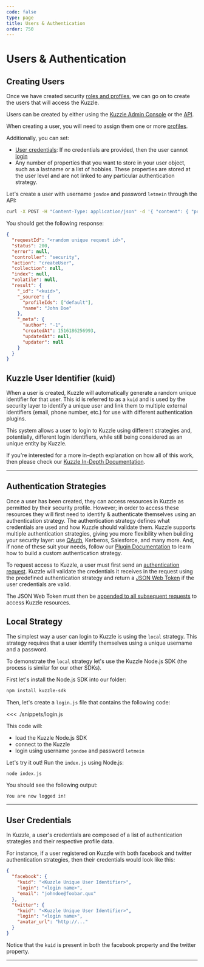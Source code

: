 ```yaml
---
code: false
type: page
title: Users & Authentication
order: 750
---
```


# Users & Authentication

## Creating Users

Once we have created security [roles and profiles](/core/1/guide/guides/essentials/security/), we can go on to create the users that will access the Kuzzle.

Users can be created by either using the [Kuzzle Admin Console](/core/1/guide/guides/essentials/installing-console/) or the [API](/core/1/api/api-reference/controller-security/create-user/).

When creating a user, you will need to assign them one or more [profiles](/core/1/guide/guides/essentials/security/#defining-profiles).

Additionally, you can set:

- [User credentials](/core/1/guide/guides/essentials/user-authentication/#user-credentials): If no credentials are provided, then the user cannot [login](/core/1/api/api-reference/controller-auth/login/)
- Any number of properties that you want to store in your user object, such as a lastname or a list of hobbies. These properties are stored at the user level and are not linked to any particular authentication strategy.

Let's create a user with username `jondoe` and password `letmein` through the API:

```bash
curl -X POST -H "Content-Type: application/json" -d '{ "content": { "profileIds": ["default"], "name": "John Doe" }, "credentials": { "local": { "username": "jondoe", "password": "letmein" } } }' http://localhost:7512/users/_create
```

You should get the following response:

```json
{
  "requestId": "<random unique request id>",
  "status": 200,
  "error": null,
  "controller": "security",
  "action": "createUser",
  "collection": null,
  "index": null,
  "volatile": null,
  "result": {
    "_id": "<kuid>",
    "_source": {
      "profileIds": ["default"],
      "name": "John Doe"
    },
    "_meta": {
      "author": "-1",
      "createdAt": 1516186256993,
      "updatedAt": null,
      "updater": null
    }
  }
}
```

## Kuzzle User Identifier (kuid)

When a user is created, Kuzzle will automatically generate a random unique identifier for that user. This id is referred to as a `kuid` and is used by the security layer to identify a unique user and link them to multiple external identifiers (email, phone number, etc.) for use with different authentication plugins.

This system allows a user to login to Kuzzle using different strategies and, potentially, different login identifiers, while still being considered as an unique entity by Kuzzle.

If you're interested for a more in-depth explanation on how all of this work, then please check our [Kuzzle In-Depth Documentation](/core/1/guide/guides/essentials/user-authentication/#kuzzle-user-identifier-kuid).

---

## Authentication Strategies

Once a user has been created, they can access resources in Kuzzle as permitted by their security profile. However; in order to access these resources they will first need to identify & authenticate themselves using an authentication strategy. The authentication strategy defines what credentials are used and how Kuzzle should validate them. Kuzzle supports multiple authentication strategies, giving you more flexibility when building your security layer: use [OAuth](https://github.com/kuzzleio/kuzzle-plugin-auth-passport-oauth), Kerberos, Salesforce, and many more. And, if none of these suit your needs, follow our [Plugin Documentation](/core/1/plugins/essentials/strategies) to learn how to build a custom authentication strategy.

To request access to Kuzzle, a user must first send an [authentication request](/core/1/api/api-reference/controller-auth/login/). Kuzzle will validate the credentials it receives in the request using the predefined authentication strategy and return a [JSON Web Token](https://tools.ietf.org/html/rfc7519) if the user credentials are valid.

The JSON Web Token must then be [appended to all subsequent requests](/core/1/api/essentials/query-syntax/) to access Kuzzle resources.

## Local Strategy

The simplest way a user can login to Kuzzle is using the `local` strategy. This strategy requires that a user identify themselves using a unique username and a password.

To demonstrate the `local` strategy let's use the Kuzzle Node.js SDK (the process is similar for our other SDKs).

First let's install the Node.js SDK into our folder:

```bash
npm install kuzzle-sdk
```

Then, let's create a `login.js` file that contains the following code:

<<< ./snippets/login.js

This code will:

- load the Kuzzle Node.js SDK
- connect to the Kuzzle
- login using username `jondoe` and password `letmein`

Let's try it out! Run the `index.js` using Node.js:

```
node index.js
```

You should see the following output:

```
You are now logged in!
```

---

## User Credentials

In Kuzzle, a user's credentials are composed of a list of authentication strategies and their respective profile data.

For instance, if a user registered on Kuzzle with both facebook and twitter authentication strategies, then their credentials would look like this:

```json
{
  "facebook": {
    "kuid": "<Kuzzle Unique User Identifier>",
    "login": "<login name>",
    "email": "johndoe@foobar.qux"
  },
  "twitter": {
    "kuid": "<Kuzzle Unique User Identifier>",
    "login": "<login name>",
    "avatar_url": "http://..."
  }
}
```

Notice that the `kuid` is present in both the facebook property and the twitter property.

---
